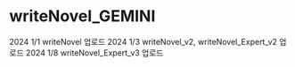 # writeNovel_GEMINI

2024 1/1 writeNovel 업로드
2024 1/3 writeNovel_v2, writeNovel_Expert_v2 업로드
2024 1/8 writeNovel_Expert_v3 업로드
